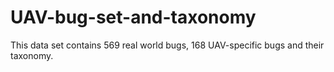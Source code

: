 # UAV-bug-set-and-taxonomy
This data set contains 569 real world bugs, 168 UAV-specific bugs and their taxonomy. 
